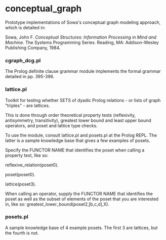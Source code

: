 # conceptual_graph
Prototype implementations of Sowa's conceptual graph modeling approach, which is detailed in:

Sowa, John F. *Conceptual Structures: Information Processing in Mind and Machine*. The Systems Programming Series. Reading, MA: Addison-Wesley Publishing Company, 1984.

### cgraph_dcg.pl
The Prolog definite clause grammar module implements the formal grammar detailed in pp. 395-396.

### lattice.pl
Toolkit for testing whether SETS of dyadic Prolog relations - or lists of graph "triples" - are lattices.

This is done through order theoretical property tests (reflexivity, antisymmetry, transitivity), greatest lower bound and least upper bound operators, and poset and lattice type checks.

To use the module, consult lattice.pl and posets.pl at the Prolog REPL. The latter is a sample knowledge base that gives a few examples of posets.

Specify the FUNCTOR NAME that identifies the poset when calling a property test, like so:

reflexive_relation(poset0).

poset(poset0).

lattice(poset3).

When calling an operator, supply the FUNCTOR NAME that identifies the poset as well as the subset of elements of the poset that you are interested in, like so:
greatest_lower_bound(poset2,[b,c,d],X).

### posets.pl
A sample knowledge base of 4 example posets. The first 3 are lattices, but the fourth is not.
